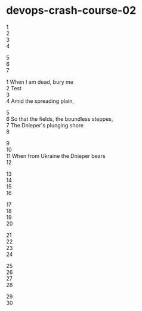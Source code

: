 # devops-crash-course-02


1  <br/>
2  <br/> 
3  <br />
4  <br /> 

5 <br /> 
6 <br /> 
7 <br /> 

1 When I am dead, bury me <br/> 
2 Test<br /> 
3 <br /> 
4 Amid the spreading plain, <br /> 

5 <br /> 
6 So that the fields, the boundless steppes,<br /> 
7 The Dnieper's plunging shore  <br /> 
8 <br /> 

 9 <br /> 
10 <br /> 
11 When from Ukraine the Dnieper bears <br /> 
12 <br /> 

13 <br /> 
14 <br /> 
15 <br /> 
16 <br /> 

17 <br /> 
18 <br /> 
19 <br /> 
20 <br /> 

21 <br /> 
22 <br /> 
23 <br /> 
24 <br /> 

25 <br /> 
26 <br /> 
27 <br /> 
28 <br /> 

29 <br /> 
30 <br /> 

